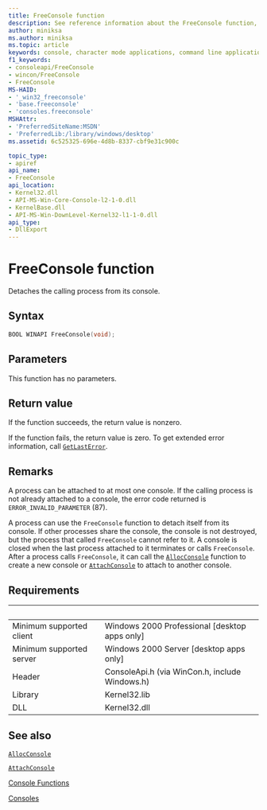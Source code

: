 ```yaml
---
title: FreeConsole function
description: See reference information about the FreeConsole function, which detaches the calling process from its console.
author: miniksa
ms.author: miniksa
ms.topic: article
keywords: console, character mode applications, command line applications, terminal applications, console api
f1_keywords:
- consoleapi/FreeConsole
- wincon/FreeConsole
- FreeConsole
MS-HAID:
- '_win32_freeconsole'
- 'base.freeconsole'
- 'consoles.freeconsole'
MSHAttr:
- 'PreferredSiteName:MSDN'
- 'PreferredLib:/library/windows/desktop'
ms.assetid: 6c525325-696e-4d8b-8337-cbf9e31c900c

topic_type:
- apiref
api_name:
- FreeConsole
api_location:
- Kernel32.dll
- API-MS-Win-Core-Console-l2-1-0.dll
- KernelBase.dll
- API-MS-Win-DownLevel-Kernel32-l1-1-0.dll
api_type:
- DllExport
---
```


# FreeConsole function

Detaches the calling process from its console.

## Syntax

```C
BOOL WINAPI FreeConsole(void);
```

## Parameters

This function has no parameters.

## Return value

If the function succeeds, the return value is nonzero.

If the function fails, the return value is zero. To get extended error information, call [`GetLastError`](https://msdn.microsoft.com/library/windows/desktop/ms679360).

## Remarks

A process can be attached to at most one console. If the calling process is not already attached to a console, the error code returned is `ERROR_INVALID_PARAMETER` (87).

A process can use the `FreeConsole` function to detach itself from its console. If other processes share the console, the console is not destroyed, but the process that called `FreeConsole` cannot refer to it. A console is closed when the last process attached to it terminates or calls `FreeConsole`. After a process calls `FreeConsole`, it can call the [`AllocConsole`](allocconsole.md) function to create a new console or [`AttachConsole`](attachconsole.md) to attach to another console.

## Requirements

| &nbsp; | &nbsp; |
|-|-|
| Minimum supported client | Windows 2000 Professional \[desktop apps only\] |
| Minimum supported server | Windows 2000 Server \[desktop apps only\] |
| Header | ConsoleApi.h (via WinCon.h, include Windows.h) |
| Library | Kernel32.lib |
| DLL | Kernel32.dll |

## See also

[`AllocConsole`](allocconsole.md)

[`AttachConsole`](attachconsole.md)

[Console Functions](console-functions.md)

[Consoles](consoles.md)
